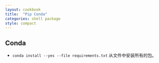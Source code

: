 ```yaml
---
layout: cookbook
title:  "Pip Conda"
categories: shell package
style: compact
---
```


Conda
---

- `conda install --yes --file requirements.txt` 从文件中安装所有的包。

